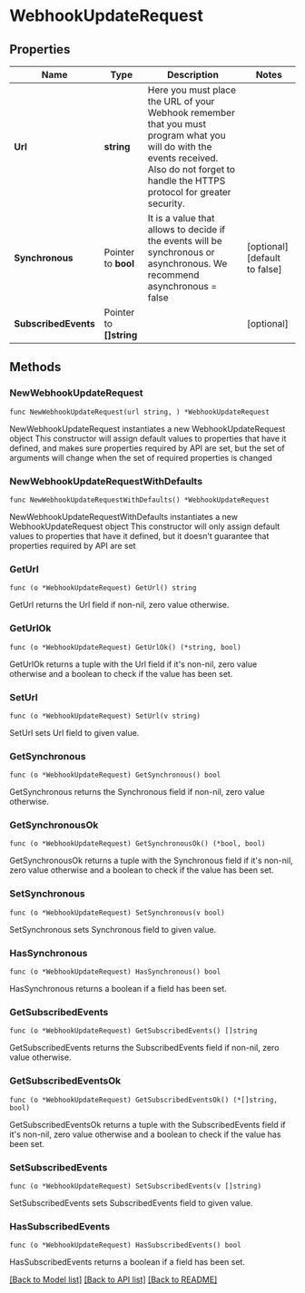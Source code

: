 # WebhookUpdateRequest

## Properties

Name | Type | Description | Notes
------------ | ------------- | ------------- | -------------
**Url** | **string** | Here you must place the URL of your Webhook remember that you must program what you will do with the events received. Also do not forget to handle the HTTPS protocol for greater security. | 
**Synchronous** | Pointer to **bool** | It is a value that allows to decide if the events will be synchronous or asynchronous. We recommend asynchronous &#x3D; false | [optional] [default to false]
**SubscribedEvents** | Pointer to **[]string** |  | [optional] 

## Methods

### NewWebhookUpdateRequest

`func NewWebhookUpdateRequest(url string, ) *WebhookUpdateRequest`

NewWebhookUpdateRequest instantiates a new WebhookUpdateRequest object
This constructor will assign default values to properties that have it defined,
and makes sure properties required by API are set, but the set of arguments
will change when the set of required properties is changed

### NewWebhookUpdateRequestWithDefaults

`func NewWebhookUpdateRequestWithDefaults() *WebhookUpdateRequest`

NewWebhookUpdateRequestWithDefaults instantiates a new WebhookUpdateRequest object
This constructor will only assign default values to properties that have it defined,
but it doesn't guarantee that properties required by API are set

### GetUrl

`func (o *WebhookUpdateRequest) GetUrl() string`

GetUrl returns the Url field if non-nil, zero value otherwise.

### GetUrlOk

`func (o *WebhookUpdateRequest) GetUrlOk() (*string, bool)`

GetUrlOk returns a tuple with the Url field if it's non-nil, zero value otherwise
and a boolean to check if the value has been set.

### SetUrl

`func (o *WebhookUpdateRequest) SetUrl(v string)`

SetUrl sets Url field to given value.


### GetSynchronous

`func (o *WebhookUpdateRequest) GetSynchronous() bool`

GetSynchronous returns the Synchronous field if non-nil, zero value otherwise.

### GetSynchronousOk

`func (o *WebhookUpdateRequest) GetSynchronousOk() (*bool, bool)`

GetSynchronousOk returns a tuple with the Synchronous field if it's non-nil, zero value otherwise
and a boolean to check if the value has been set.

### SetSynchronous

`func (o *WebhookUpdateRequest) SetSynchronous(v bool)`

SetSynchronous sets Synchronous field to given value.

### HasSynchronous

`func (o *WebhookUpdateRequest) HasSynchronous() bool`

HasSynchronous returns a boolean if a field has been set.

### GetSubscribedEvents

`func (o *WebhookUpdateRequest) GetSubscribedEvents() []string`

GetSubscribedEvents returns the SubscribedEvents field if non-nil, zero value otherwise.

### GetSubscribedEventsOk

`func (o *WebhookUpdateRequest) GetSubscribedEventsOk() (*[]string, bool)`

GetSubscribedEventsOk returns a tuple with the SubscribedEvents field if it's non-nil, zero value otherwise
and a boolean to check if the value has been set.

### SetSubscribedEvents

`func (o *WebhookUpdateRequest) SetSubscribedEvents(v []string)`

SetSubscribedEvents sets SubscribedEvents field to given value.

### HasSubscribedEvents

`func (o *WebhookUpdateRequest) HasSubscribedEvents() bool`

HasSubscribedEvents returns a boolean if a field has been set.


[[Back to Model list]](../README.md#documentation-for-models) [[Back to API list]](../README.md#documentation-for-api-endpoints) [[Back to README]](../README.md)


